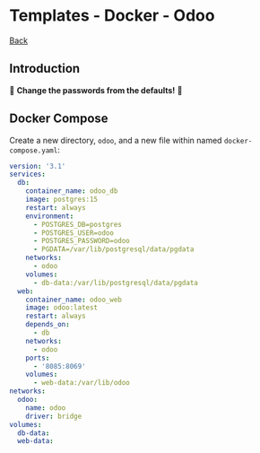 # Templates - Docker - Odoo

[Back](../README.md)

## Introduction

🚨 **Change the passwords from the defaults!** 🚨

## Docker Compose

Create a new directory, `odoo`, and a new file within named `docker-compose.yaml`:

```yaml
version: '3.1'
services:
  db:
    container_name: odoo_db
    image: postgres:15
    restart: always
    environment:
      - POSTGRES_DB=postgres
      - POSTGRES_USER=odoo
      - POSTGRES_PASSWORD=odoo
      - PGDATA=/var/lib/postgresql/data/pgdata
    networks:
      - odoo
    volumes:
      - db-data:/var/lib/postgresql/data/pgdata
  web:
    container_name: odoo_web
    image: odoo:latest
    restart: always
    depends_on:
      - db
    networks:
      - odoo
    ports:
      - '8085:8069'
    volumes:
      - web-data:/var/lib/odoo
networks:
  odoo:
    name: odoo
    driver: bridge
volumes:
  db-data:
  web-data:
```
